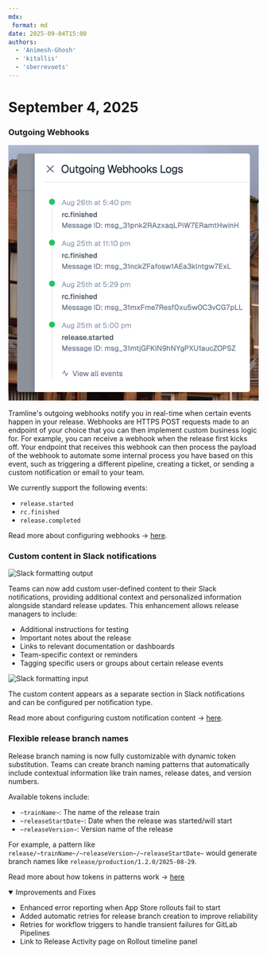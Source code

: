 ```yaml
---
mdx:
 format: md
date: 2025-09-04T15:00
authors:
  - 'Animesh-Ghosh'
  - 'kitallis'
  - 'sberrevoets'
---
```


# September 4, 2025

### Outgoing Webhooks

![](../../static/img/changelog/outgoing-webhook-logs.png)

Tramline's outgoing webhooks notify you in real-time when certain events happen in your release. Webhooks are HTTPS POST requests made to an endpoint of your choice that you can then implement custom business logic for. For example, you can receive a webhook when the release first kicks off. Your endpoint that receives this webhook can then process the payload of the webhook to automate some internal process you have based on this event, such as triggering a different pipeline, creating a ticket, or sending a custom notification or email to your team.

We currently support the following events:

- `release.started`
- `rc.finished`
- `release.completed`

Read more about configuring webhooks → [here](https://docs.tramline.app/using-tramline/quality-and-monitoring/outgoing-webhooks).

### Custom content in Slack notifications

<p>
  <img src="/img/changelog/slack-formatting-example-output.png" alt="Slack formatting output" width="600"/>
</p>

Teams can now add custom user-defined content to their Slack notifications, providing additional context and personalized information alongside standard release updates. This enhancement allows release managers to include:

- Additional instructions for testing
- Important notes about the release
- Links to relevant documentation or dashboards
- Team-specific context or reminders
- Tagging specific users or groups about certain release events

<p>
  <img src="/img/changelog/slack-formatting-example-input.png" alt="Slack formatting input" width="400"/>
</p>

The custom content appears as a separate section in Slack notifications and can be configured per notification type.

Read more about configuring custom notification content → [here](/using-tramline/quality-and-monitoring/notifications#custom-content).

### Flexible release branch names

Release branch naming is now fully customizable with dynamic token substitution. Teams can create branch naming patterns that automatically include contextual information like train names, release dates, and version numbers.

Available tokens include:
- `~trainName~`: The name of the release train
- `~releaseStartDate~`: Date when the release was started/will start
- `~releaseVersion~`: Version name of the release

For example, a pattern like `release/~trainName~/~releaseVersion~/~releaseStartDate~` would generate branch names like `release/production/1.2.0/2025-08-29`.

Read more about how tokens in patterns work → [here]( https://docs.tramline.app/using-tramline/release-management/embeddable-tokens)

<details open>
<summary>Improvements and Fixes</summary>

- Enhanced error reporting when App Store rollouts fail to start
- Added automatic retries for release branch creation to improve reliability
- Retries for workflow triggers to handle transient failures for GitLab Pipelines
- Link to Release Activity page on Rollout timeline panel

</details>



<!-- truncate -->

